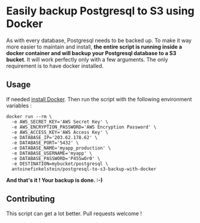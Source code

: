 # Easily backup Postgresql to S3 using Docker

As with every database, Postgresql needs to be backed up. To make it way more easier to maintain and install, **the entire script is running inside a docker container and will backup your Postgresql database to a S3 bucket**. It will work perfectly only with a few arguments. The only requirement is to have docker installed.

## Usage

If needed [install Docker](https://docs.docker.com/installation/). Then run the script with the following environment variables :

```
docker run --rm \
  -e AWS_SECRET_KEY='AWS Secret Key' \
  -e AWS_ENCRYPTION_PASSWORD='AWS Encryption Password' \
  -e AWS_ACCESS_KEY='AWS Access Key' \
  -e DATABASE_IP='203.62.178.62' \
  -e DATABASE_PORT='5432' \
  -e DATABASE_NAME='myapp_production' \
  -e DATABASE_USERNAME='myapp' \
  -e DATABASE_PASSWORD='P455wOr0' \
  -e DESTINATION=mybucket/postgresql \
  antoinefinkelstein/postgresql-to-s3-backup-with-docker
```

**And that's it ! Your backup is done. :-)**

## Contributing

This script can get a lot better. Pull requests welcome !